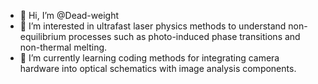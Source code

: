 - 👋 Hi, I’m @Dead-weight
- 👀 I’m interested in ultrafast laser physics methods to understand non-equilibrium processes such as photo-induced phase transitions and non-thermal melting.
- 🌱 I’m currently learning coding methods for integrating camera hardware into optical schematics with image analysis components. 

<!---
Dead-weight/Dead-weight is a ✨ special ✨ repository because its `README.md` (this file) appears on your GitHub profile.
You can click the Preview link to take a look at your changes.
--->
